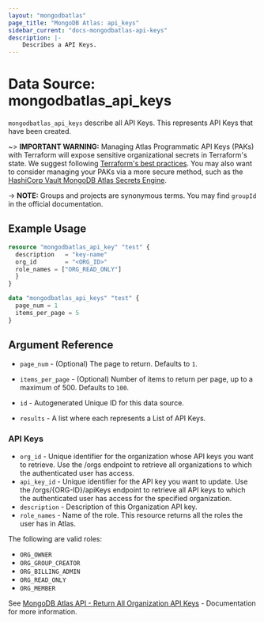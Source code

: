 ```yaml
---
layout: "mongodbatlas"
page_title: "MongoDB Atlas: api_keys"
sidebar_current: "docs-mongodbatlas-api-keys"
description: |-
    Describes a API Keys.
---
```


# Data Source: mongodbatlas_api_keys

`mongodbatlas_api_keys` describe all API Keys. This represents API Keys that have been created.

~> **IMPORTANT WARNING:** Managing Atlas Programmatic API Keys (PAKs) with Terraform will expose sensitive organizational secrets in Terraform's state. We suggest following [Terraform's best practices](https://developer.hashicorp.com/terraform/language/state/sensitive-data). You may also want to consider managing your PAKs via a more secure method, such as the [HashiCorp Vault MongoDB Atlas Secrets Engine](https://developer.hashicorp.com/vault/docs/secrets/mongodbatlas).

-> **NOTE:** Groups and projects are synonymous terms. You may find `groupId` in the official documentation.

## Example Usage

```terraform
resource "mongodbatlas_api_key" "test" {
  description   = "key-name"
  org_id        = "<ORG_ID>"
  role_names = ["ORG_READ_ONLY"]
  }
}

data "mongodbatlas_api_keys" "test" {
  page_num = 1
  items_per_page = 5
}
```

## Argument Reference
* `page_num` - (Optional)  	The page to return. Defaults to `1`.
* `items_per_page` - (Optional) Number of items to return per page, up to a maximum of 500. Defaults to `100`.


* `id` - Autogenerated Unique ID for this data source.
* `results` - A list where each represents a List of API Keys.


### API Keys

* `org_id` - Unique identifier for the organization whose API keys you want to retrieve. Use the /orgs endpoint to retrieve all organizations to which the authenticated user has access.
* `api_key_id` - Unique identifier for the API key you want to update. Use the /orgs/{ORG-ID}/apiKeys endpoint to retrieve all API keys to which the authenticated user has access for the specified organization.
* `description` -	Description of this Organization API key.
* `role_names` - Name of the role. This resource returns all the roles the user has in Atlas.

The following are valid roles:
  * `ORG_OWNER`
  * `ORG_GROUP_CREATOR`
  * `ORG_BILLING_ADMIN`
  * `ORG_READ_ONLY`
  * `ORG_MEMBER`
  
See [MongoDB Atlas API - Return All Organization API Keys](https://www.mongodb.com/docs/atlas/reference/api-resources-spec/v2/#tag/Programmatic-API-Keys/operation/listApiKeys) - Documentation for more information.

